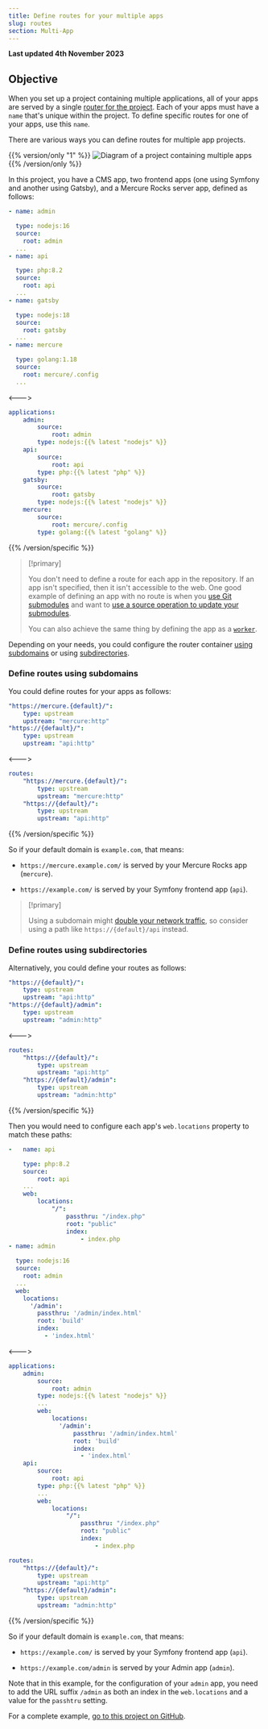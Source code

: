 ```yaml
---
title: Define routes for your multiple apps
slug: routes
section: Multi-App
---
```


**Last updated 4th November 2023**



## Objective  

When you set up a project containing multiple applications,
all of your apps are served by a single [router for the project](../../../define-routes).
Each of your apps must have a `name` that's unique within the project.
To define specific routes for one of your apps, use this `name`.

There are various ways you can define routes for multiple app projects.

{{% version/only "1" %}}
![Diagram of a project containing multiple apps](images/multiple-app.png "0.5")
{{% /version/only %}}

In this project, you have a CMS app, two frontend apps (one using Symfony and another using Gatsby),
and a Mercure Rocks server app, defined as follows:


```yaml {configFile="apps"}
- name: admin

  type: nodejs:16
  source:
    root: admin
  ...
- name: api

  type: php:8.2
  source:
    root: api
  ...
- name: gatsby

  type: nodejs:18
  source:
    root: gatsby
  ...
- name: mercure

  type: golang:1.18
  source:
    root: mercure/.config
  ...
```
<--->
```yaml {configFile="apps"}
applications:
    admin:
        source:
            root: admin
        type: nodejs:{{% latest "nodejs" %}}
    api:
        source:
            root: api
        type: php:{{% latest "php" %}}
    gatsby:
        source:
            root: gatsby
        type: nodejs:{{% latest "nodejs" %}}
    mercure:
        source:
            root: mercure/.config
        type: golang:{{% latest "golang" %}}
```
{{% /version/specific %}}

> [!primary]  
> 
> You don't need to define a route for each app in the repository.
> If an app isn't specified, then it isn't accessible to the web.
> One good example of defining an app with no route is when you [use Git submodules](../project-structure#split-your-code-source-into-multiple-git-submodule-repositories) and want to [use a source operation to update your submodules](../../development-submodules#update-submodules).
> 
> You can also achieve the same thing by defining the app as a [`worker`](../app-reference.md#workers).
> 
> 

Depending on your needs, you could configure the router container
[using subdomains](#define-routes-using-subdomains) or using [subdirectories](#define-routes-using-subdirectories).

### Define routes using subdomains

You could define routes for your apps as follows:


```yaml {configFile="routes"}
"https://mercure.{default}/":
    type: upstream
    upstream: "mercure:http"
"https://{default}/":
    type: upstream
    upstream: "api:http"
```
<--->
```yaml {configFile="routes"}
routes:
    "https://mercure.{default}/":
        type: upstream
        upstream: "mercure:http"
    "https://{default}/":
        type: upstream
        upstream: "api:http"
```
{{% /version/specific %}}

So if your default domain is `example.com`, that means:

- `https://mercure.example.com/` is served by your Mercure Rocks app (`mercure`).

- `https://example.com/` is served by your Symfony frontend app (`api`).


> [!primary]  
> 
> Using a subdomain might [double your network traffic](https://nickolinger.com/blog/2021-08-04-you-dont-need-that-cors-request/),
> so consider using a path like `https://{default}/api` instead.
> 
> 

### Define routes using subdirectories

Alternatively, you could define your routes as follows:


```yaml {configFile="routes"}
"https://{default}/":
    type: upstream
    upstream: "api:http"
"https://{default}/admin":
    type: upstream
    upstream: "admin:http"
```
<--->
```yaml {configFile="routes"}
routes:
    "https://{default}/":
        type: upstream
        upstream: "api:http"
    "https://{default}/admin":
        type: upstream
        upstream: "admin:http"
```
{{% /version/specific %}}


Then you would need to configure each app's `web.locations` property to match these paths:


```yaml {configFile="apps"}
-   name: api

    type: php:8.2
    source:
        root: api
    ...
    web:
        locations:
            "/":
                passthru: "/index.php"
                root: "public"
                index:
                    - index.php
- name: admin

  type: nodejs:16
  source:
    root: admin
  ...
  web:
    locations:
      '/admin':
        passthru: '/admin/index.html'
        root: 'build'
        index:
          - 'index.html'
```
<--->
```yaml {configFile="apps"}
applications:
    admin:
        source:
            root: admin
        type: nodejs:{{% latest "nodejs" %}}
        ...
        web:
            locations:
              '/admin':
                  passthru: '/admin/index.html'
                  root: 'build'
                  index:
                    - 'index.html'
    api:
        source:
            root: api
        type: php:{{% latest "php" %}}
        ...
        web:
            locations:
                "/":
                    passthru: "/index.php"
                    root: "public"
                    index:
                        - index.php

routes:
    "https://{default}/":
        type: upstream
        upstream: "api:http"
    "https://{default}/admin":
        type: upstream
        upstream: "admin:http"
```
{{% /version/specific %}}

So if your default domain is `example.com`, that means:

- `https://example.com/` is served by your Symfony frontend app (`api`).

- `https://example.com/admin` is served by your Admin app (`admin`).


Note that in this example, for the configuration of your `admin` app,
you need to add the URL suffix `/admin` as both an index in the `web.locations` and a value for the `passhtru` setting.

For a complete example, [go to this project on GitHub](https://github.com/platformsh-templates/bigfoot-multiapp/tree/submodules-root-subfolders-applications).
